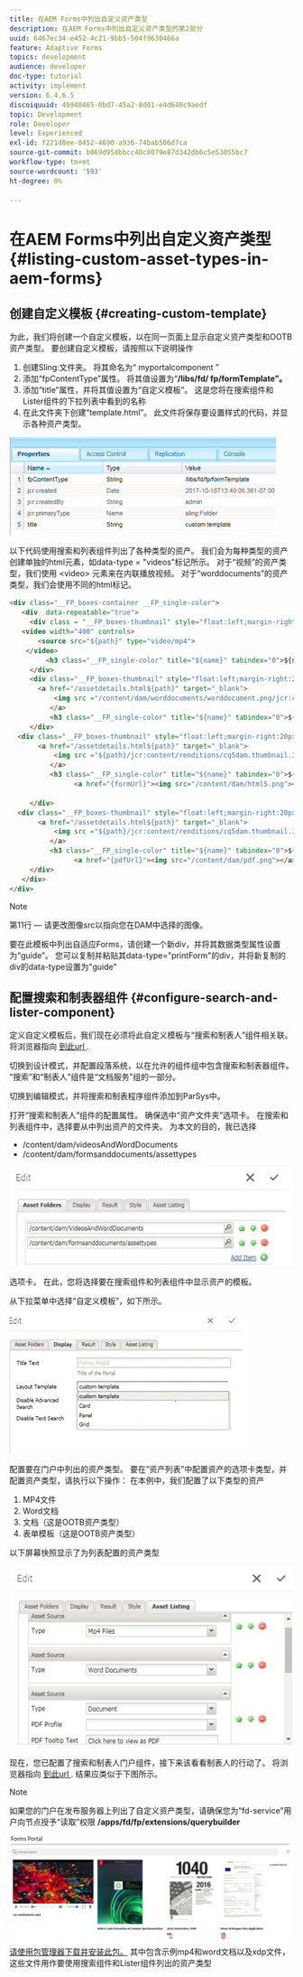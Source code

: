 ```yaml
---
title: 在AEM Forms中列出自定义资产类型
description: 在AEM Forms中列出自定义资产类型的第2部分
uuid: 6467ec34-e452-4c21-9bb5-504f9630466a
feature: Adaptive Forms
topics: development
audience: developer
doc-type: tutorial
activity: implement
version: 6.4,6.5
discoiquuid: 4b940465-0bd7-45a2-8d01-e4d640c9aedf
topic: Development
role: Developer
level: Experienced
exl-id: f221d8ee-0452-4690-a936-74bab506d7ca
source-git-commit: b069d958bbcc40c0079e87d342db6c5e53055bc7
workflow-type: tm+mt
source-wordcount: '593'
ht-degree: 0%

---
```


# 在AEM Forms中列出自定义资产类型 {#listing-custom-asset-types-in-aem-forms}

## 创建自定义模板 {#creating-custom-template}

为此，我们将创建一个自定义模板，以在同一页面上显示自定义资产类型和OOTB资产类型。 要创建自定义模板，请按照以下说明操作

1. 创建Sling:文件夹。 将其命名为“ myportalcomponent ”
1. 添加“fpContentType”属性。 将其值设置为“**/libs/fd/ fp/formTemplate”。**
1. 添加“title”属性，并将其值设置为“自定义模板”。 这是您将在搜索组件和Lister组件的下拉列表中看到的名称
1. 在此文件夹下创建“template.html”。 此文件将保存要设置样式的代码，并显示各种资产类型。

![appsfolder](assets/appsfolder_.png)

以下代码使用搜索和列表组件列出了各种类型的资产。 我们会为每种类型的资产创建单独的html元素，如data-type = &quot;videos&quot;标记所示。 对于“视频”的资产类型，我们使用 &lt;video> 元素来在内联播放视频。 对于“worddocuments”的资产类型，我们会使用不同的html标记。

```html
<div class="__FP_boxes-container __FP_single-color">
   <div  data-repeatable="true">
     <div class = "__FP_boxes-thumbnail" style="float:left;margin-right:20px;" data-type = "videos">
   <video width="400" controls>
       <source src="${path}" type="video/mp4">
    </video>
         <h3 class="__FP_single-color" title="${name}" tabindex="0">${name}</h3>
     </div>
     <div class="__FP_boxes-thumbnail" style="float:left;margin-right:20px;" data-type = "worddocuments">
       <a href="/assetdetails.html${path}" target="_blank">
           <img src ="/content/dam/worddocuments/worddocument.png/jcr:content/renditions/cq5dam.thumbnail.319.319.png"/>
          </a>
          <h3 class="__FP_single-color" title="${name}" tabindex="0">${name}</h3>
     </div>
  <div class="__FP_boxes-thumbnail" style="float:left;margin-right:20px;" data-type = "xfaForm">
       <a href="/assetdetails.html${path}" target="_blank">
           <img src ="${path}/jcr:content/renditions/cq5dam.thumbnail.319.319.png"/>
          </a>
          <h3 class="__FP_single-color" title="${name}" tabindex="0">${name}</h3>
                <a href="{formUrl}"><img src="/content/dam/html5.png"></a><p>

     </div>
  <div class="__FP_boxes-thumbnail" style="float:left;margin-right:20px;" data-type = "printForm">
       <a href="/assetdetails.html${path}" target="_blank">
           <img src ="${path}/jcr:content/renditions/cq5dam.thumbnail.319.319.png"/>
          </a>
          <h3 class="__FP_single-color" title="${name}" tabindex="0">${name}</h3>
                <a href="{pdfUrl}"><img src="/content/dam/pdf.png"></a><p>
     </div>
   </div>
</div>
```

>[!NOTE]
>
>第11行 — 请更改图像src以指向您在DAM中选择的图像。
>
>要在此模板中列出自适应Forms，请创建一个新div，并将其数据类型属性设置为“guide”。 您可以复制并粘贴其data-type=&quot;printForm&quot;的div，并将新复制的div的data-type设置为&quot;guide&quot;

## 配置搜索和制表器组件 {#configure-search-and-lister-component}

定义自定义模板后，我们现在必须将此自定义模板与“搜索和制表人”组件相关联。 将浏览器指向 [到此url ](http://localhost:4502/editor.html/content/AemForms/CustomPortal.html).

切换到设计模式，并配置段落系统，以在允许的组件组中包含搜索和制表器组件。 “搜索”和“制表人”组件是“文档服务”组的一部分。

切换到编辑模式，并将搜索和制表程序组件添加到ParSys中。

打开“搜索和制表人”组件的配置属性。 确保选中“资产文件夹”选项卡。 在搜索和列表组件中，选择要从中列出资产的文件夹。 为本文的目的，我已选择

* /content/dam/videosAndWordDocuments
* /content/dam/formsanddocuments/assettypes

![assetfolder](assets/selectingassetfolders.png)

选项卡。 在此，您将选择要在搜索组件和列表组件中显示资产的模板。

从下拉菜单中选择“自定义模板”，如下所示。

![搜索器](assets/searchandlistercomponent.gif)

配置要在门户中列出的资产类型。 要在“资产列表”中配置资产的选项卡类型，并配置资产类型，请执行以下操作： 在本例中，我们配置了以下类型的资产

1. MP4文件
1. Word文档
1. 文档（这是OOTB资产类型）
1. 表单模板（这是OOTB资产类型）

以下屏幕快照显示了为列表配置的资产类型

![assettypes](assets/assettypes.png)

现在，您已配置了搜索和制表人门户组件，接下来该看看制表人的行动了。 将浏览器指向 [到此url ](http://localhost:4502/content/AemForms/CustomPortal.html?wcmmode=disabled). 结果应类似于下图所示。

>[!NOTE]
>
>如果您的门户在发布服务器上列出了自定义资产类型，请确保您为“fd-service”用户向节点授予“读取”权限 **/apps/fd/fp/extensions/querybuilder**

![assettypes](assets/assettypeslistings.png)
[请使用包管理器下载并安装此包。](assets/customassettypekt1.zip) 其中包含示例mp4和word文档以及xdp文件，这些文件用作要使用搜索组件和Lister组件列出的资产类型
